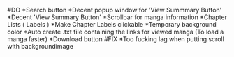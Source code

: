 #DO
*Search button
*Decent popup window for 'View Summmary Button'
*Decent 'View Summary Button'
*Scrollbar for manga information
*Chapter Lists ( Labels )
*Make Chapter Labels clickable
*Temporary background color
*Auto create .txt file containing the links for viewed manga (To load a manga faster)
*Download button
#FIX
*Too fucking lag when putting scroll with backgroundimage


